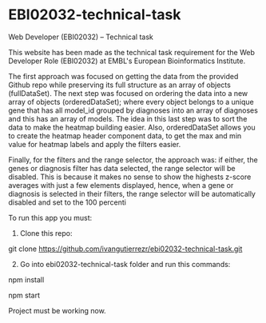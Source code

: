 # EBI02032-technical-task
Web Developer (EBI02032) – Technical task

This website has been made as the technical task requirement for the Web Developer Role (EBI02032) at EMBL's European Bioinformatics Institute.

The first approach was focused on getting the data from the provided Github repo while preserving its full structure as an array of objects (fullDataSet). The next step was focused on ordering the data into a new array of objects (orderedDataSet); where every object belongs to a unique gene that has all model_id grouped by diagnoses into an array of diagnoses and this has an array of models. The idea in this last step was to sort the data to make the heatmap building easier. Also, orderedDataSet allows you to create the heatmap header component data, to get the max and min value for heatmap labels and apply the filters easier.

Finally, for the filters and the range selector, the approach was: if either, the genes or diagnosis filter has data selected, the range selector will be disabled. This is because it makes no sense to show the highests z-score averages with just a few elements displayed, hence, when a gene or diagnosis is selected in their filters, the range selector will be automatically disabled and set to the 100 percenti

To run this app you must:

1. Clone this repo: 

git clone https://github.com/ivangutierrezr/ebi02032-technical-task.git

2. Go into ebi02032-technical-task folder and run this commands:

npm install

npm start

Project must be working now.
